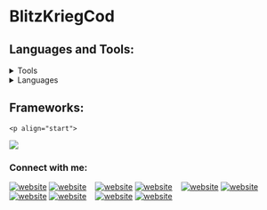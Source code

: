 # BlitzKriegCod

## Languages and Tools:

<details>
###  <summary>Tools</summary>
  <ul>
    <p align="start">
  <a href="https://skillicons.dev">
    <img src="https://skillicons.dev/icons?i=neovim,vscode,sublime,linux,ubuntu,mongodb,mysql,postman,sqlite,stackoverflow,anaconda,blender,figma,github,godot,ai,ps" />
  </a>
</p>
  </ul>
</details>

<details>
  <summary>Languages</summary>
  <ul>
    <p align="start">
  <a href="https://skillicons.dev">
    <img src="https://skillicons.dev/icons?i=bash,nodejs,ts,py,cs,cpp,css,html,js,java" />
  </a>
</p>
  </ul>
</details>

## Frameworks:

    <p align="start">
  <a href="https://skillicons.dev">
    <img src="https://skillicons.dev/icons?i= angular,bootstrap,tailwind,django,express,nest" />
  </a>
</p>


### Connect with me:

[![website](./img/globe-light.svg)](https://codestackr.com#gh-light-mode-only)
[![website](./img/globe-dark.svg)](https://codestackr.com#gh-dark-mode-only)
&nbsp;&nbsp;
[![website](./img/youtube-light.svg)](https://youtube.com/codestackr#gh-light-mode-only)
[![website](./img/youtube-dark.svg)](https://youtube.com/codestackr#gh-dark-mode-only)
&nbsp;&nbsp;
[![website](./img/twitter-light.svg)](https://twitter.com/codestackr#gh-light-mode-only)
[![website](./img/twitter-dark.svg)](https://twitter.com/codestackr#gh-dark-mode-only)
&nbsp;&nbsp;
[![website](./img/linkedin-light.svg)](https://linkedin.com/in/codeSTACKr#gh-light-mode-only)
[![website](./img/linkedin-dark.svg)](https://linkedin.com/in/codeSTACKr#gh-dark-mode-only)
&nbsp;&nbsp;
[![website](./img/instagram-light.svg)](https://instagram.com/codeSTACKr#gh-light-mode-only)
[![website](./img/instagram-dark.svg)](https://instagram.com/codeSTACKr#gh-dark-mode-only)
